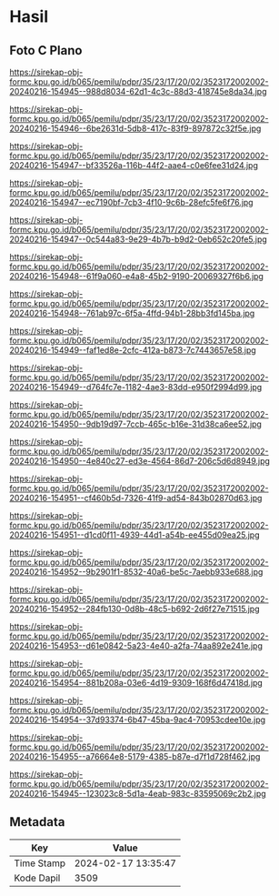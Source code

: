 # Hasil

## Foto C Plano

https://sirekap-obj-formc.kpu.go.id/b065/pemilu/pdpr/35/23/17/20/02/3523172002002-20240216-154945--988d8034-62d1-4c3c-88d3-418745e8da34.jpg

https://sirekap-obj-formc.kpu.go.id/b065/pemilu/pdpr/35/23/17/20/02/3523172002002-20240216-154946--6be2631d-5db8-417c-83f9-897872c32f5e.jpg

https://sirekap-obj-formc.kpu.go.id/b065/pemilu/pdpr/35/23/17/20/02/3523172002002-20240216-154947--bf33526a-116b-44f2-aae4-c0e6fee31d24.jpg

https://sirekap-obj-formc.kpu.go.id/b065/pemilu/pdpr/35/23/17/20/02/3523172002002-20240216-154947--ec7190bf-7cb3-4f10-9c6b-28efc5fe6f76.jpg

https://sirekap-obj-formc.kpu.go.id/b065/pemilu/pdpr/35/23/17/20/02/3523172002002-20240216-154947--0c544a83-9e29-4b7b-b9d2-0eb652c20fe5.jpg

https://sirekap-obj-formc.kpu.go.id/b065/pemilu/pdpr/35/23/17/20/02/3523172002002-20240216-154948--61f9a060-e4a8-45b2-9190-20069327f6b6.jpg

https://sirekap-obj-formc.kpu.go.id/b065/pemilu/pdpr/35/23/17/20/02/3523172002002-20240216-154948--761ab97c-6f5a-4ffd-94b1-28bb3fd145ba.jpg

https://sirekap-obj-formc.kpu.go.id/b065/pemilu/pdpr/35/23/17/20/02/3523172002002-20240216-154949--faf1ed8e-2cfc-412a-b873-7c7443657e58.jpg

https://sirekap-obj-formc.kpu.go.id/b065/pemilu/pdpr/35/23/17/20/02/3523172002002-20240216-154949--d764fc7e-1182-4ae3-83dd-e950f2994d99.jpg

https://sirekap-obj-formc.kpu.go.id/b065/pemilu/pdpr/35/23/17/20/02/3523172002002-20240216-154950--9db19d97-7ccb-465c-b16e-31d38ca6ee52.jpg

https://sirekap-obj-formc.kpu.go.id/b065/pemilu/pdpr/35/23/17/20/02/3523172002002-20240216-154950--4e840c27-ed3e-4564-86d7-206c5d6d8949.jpg

https://sirekap-obj-formc.kpu.go.id/b065/pemilu/pdpr/35/23/17/20/02/3523172002002-20240216-154951--cf460b5d-7326-41f9-ad54-843b02870d63.jpg

https://sirekap-obj-formc.kpu.go.id/b065/pemilu/pdpr/35/23/17/20/02/3523172002002-20240216-154951--d1cd0f11-4939-44d1-a54b-ee455d09ea25.jpg

https://sirekap-obj-formc.kpu.go.id/b065/pemilu/pdpr/35/23/17/20/02/3523172002002-20240216-154952--9b2901f1-8532-40a6-be5c-7aebb933e688.jpg

https://sirekap-obj-formc.kpu.go.id/b065/pemilu/pdpr/35/23/17/20/02/3523172002002-20240216-154952--284fb130-0d8b-48c5-b692-2d6f27e71515.jpg

https://sirekap-obj-formc.kpu.go.id/b065/pemilu/pdpr/35/23/17/20/02/3523172002002-20240216-154953--d61e0842-5a23-4e40-a2fa-74aa892e241e.jpg

https://sirekap-obj-formc.kpu.go.id/b065/pemilu/pdpr/35/23/17/20/02/3523172002002-20240216-154954--881b208a-03e6-4d19-9309-168f6d47418d.jpg

https://sirekap-obj-formc.kpu.go.id/b065/pemilu/pdpr/35/23/17/20/02/3523172002002-20240216-154954--37d93374-6b47-45ba-9ac4-70953cdee10e.jpg

https://sirekap-obj-formc.kpu.go.id/b065/pemilu/pdpr/35/23/17/20/02/3523172002002-20240216-154955--a76664e8-5179-4385-b87e-d7f1d728f462.jpg

https://sirekap-obj-formc.kpu.go.id/b065/pemilu/pdpr/35/23/17/20/02/3523172002002-20240216-154945--123023c8-5d1a-4eab-983c-83595069c2b2.jpg


## Metadata

| Key        | Value               |
| ---------- | ------------------- |
| Time Stamp | 2024-02-17 13:35:47 |
| Kode Dapil | 3509                |



